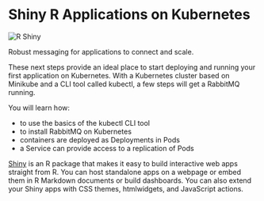 # Shiny R Applications on Kubernetes #

![R Shiny](/javajon/courses/kubernetes-applications/shiny/assets/shiny.png "Robust messaging for applications to connect and scale.")

Robust messaging for applications to connect and scale.

These next steps provide an ideal place to start deploying and running your first application on Kubernetes. With a Kubernetes cluster based on Minikube and a CLI tool called kubectl, a few steps will get a RabbitMQ running.

You will learn how:

- to use the basics of the kubectl CLI tool
- to install RabbitMQ on Kubernetes
- containers are deployed as Deployments in Pods
- a Service can provide access to a replication of Pods

[Shiny](https://shiny.rstudio.com/) is an R package that makes it easy to build interactive web apps straight from R. You can host standalone apps on a webpage or embed them in R Markdown documents or build dashboards. You can also extend your Shiny apps with CSS themes, htmlwidgets, and JavaScript actions.
